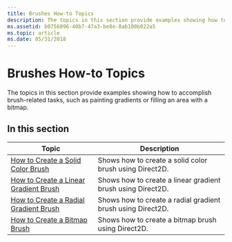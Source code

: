 ```yaml
---
title: Brushes How-to Topics
description: The topics in this section provide examples showing how to accomplish brush-related tasks, such as painting gradients or filling an area with a bitmap.
ms.assetid: b0756896-40b7-47a3-be8e-8ab100b022a5
ms.topic: article
ms.date: 05/31/2018
---
```


# Brushes How-to Topics

The topics in this section provide examples showing how to accomplish brush-related tasks, such as painting gradients or filling an area with a bitmap.

## In this section



| Topic                                                                                         | Description                                                            |
|-----------------------------------------------------------------------------------------------|------------------------------------------------------------------------|
| [How to Create a Solid Color Brush](how-to-create-a-solid-color-brush.md)<br/>         | Shows how to create a solid color brush using Direct2D.<br/>     |
| [How to Create a Linear Gradient Brush](how-to-create-a-linear-gradient-brush.md)<br/> | Shows how to create a linear gradient brush using Direct2D.<br/> |
| [How to Create a Radial Gradient Brush](how-to-create-a-radial-gradient-brush.md)<br/> | Shows how to create a radial gradient brush using Direct2D.<br/> |
| [How to Create a Bitmap Brush](how-to-create-a-bitmap-brush.md)<br/>                   | Shows how to create a bitmap brush using Direct2D.<br/>          |



 

 

 





